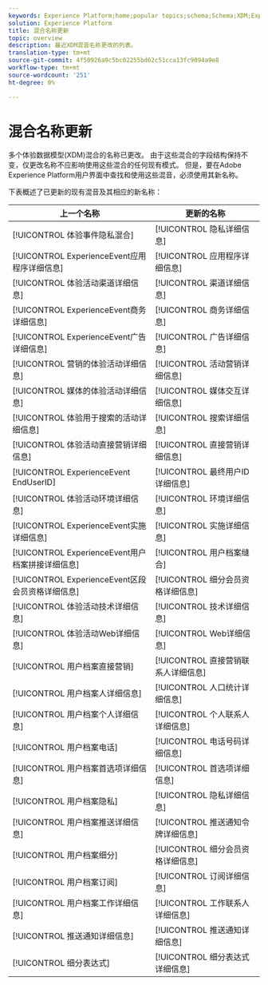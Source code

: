 ```yaml
---
keywords: Experience Platform;home;popular topics;schema;Schema;XDM;ExperienceEvent;fields;schemas;Schemas;Schema design;mixin;mixin;enduserids;end-user;end user;ids;updates;
solution: Experience Platform
title: 混合名称更新
topic: overview
description: 最近XDM混音名称更改的列表。
translation-type: tm+mt
source-git-commit: 4f50926a9c5bc02255bd62c51cca13fc9094a9e8
workflow-type: tm+mt
source-wordcount: '251'
ht-degree: 0%

---
```



# 混合名称更新

多个体验数据模型(XDM)混合的名称已更改。 由于这些混合的字段结构保持不变，仅更改名称不应影响使用这些混合的任何现有模式。 但是，要在Adobe Experience Platform用户界面中查找和使用这些混音，必须使用其新名称。

下表概述了已更新的现有混音及其相应的新名称：

| 上一个名称 | 更新的名称 |
| --- | --- |
| [!UICONTROL 体验事件隐私混合] | [!UICONTROL 隐私详细信息] |
| [!UICONTROL ExperienceEvent应用程序详细信息] | [!UICONTROL 应用程序详细信息] |
| [!UICONTROL 体验活动渠道详细信息] | [!UICONTROL 渠道详细信息] |
| [!UICONTROL ExperienceEvent商务详细信息] | [!UICONTROL 商务详细信息] |
| [!UICONTROL ExperienceEvent广告详细信息] | [!UICONTROL 广告详细信息] |
| [!UICONTROL 营销的体验活动详细信息] | [!UICONTROL 活动营销详细信息] |
| [!UICONTROL 媒体的体验活动详细信息] | [!UICONTROL 媒体交互详细信息] |
| [!UICONTROL 体验用于搜索的活动详细信息] | [!UICONTROL 搜索详细信息] |
| [!UICONTROL 体验活动直接营销详细信息] | [!UICONTROL 直接营销详细信息] |
| [!UICONTROL ExperienceEvent EndUserID] | [!UICONTROL 最终用户ID详细信息] |
| [!UICONTROL 体验活动环境详细信息] | [!UICONTROL 环境详细信息] |
| [!UICONTROL ExperienceEvent实施详细信息] | [!UICONTROL 实施详细信息] |
| [!UICONTROL ExperienceEvent用户档案拼接详细信息] | [!UICONTROL 用户档案缝合] |
| [!UICONTROL ExperienceEvent区段会员资格详细信息] | [!UICONTROL 细分会员资格详细信息] |
| [!UICONTROL 体验活动技术详细信息] | [!UICONTROL 技术详细信息] |
| [!UICONTROL 体验活动Web详细信息] | [!UICONTROL Web详细信息] |
| [!UICONTROL 用户档案直接营销] | [!UICONTROL 直接营销联系人详细信息] |
| [!UICONTROL 用户档案人详细信息] | [!UICONTROL 人口统计详细信息] |
| [!UICONTROL 用户档案个人详细信息] | [!UICONTROL 个人联系人详细信息] |
| [!UICONTROL 用户档案电话] | [!UICONTROL 电话号码详细信息] |
| [!UICONTROL 用户档案首选项详细信息] | [!UICONTROL 首选项详细信息] |
| [!UICONTROL 用户档案隐私] | [!UICONTROL 隐私详细信息] |
| [!UICONTROL 用户档案推送详细信息] | [!UICONTROL 推送通知令牌详细信息] |
| [!UICONTROL 用户档案细分] | [!UICONTROL 细分会员资格详细信息] |
| [!UICONTROL 用户档案订阅] | [!UICONTROL 订阅详细信息] |
| [!UICONTROL 用户档案工作详细信息] | [!UICONTROL 工作联系人详细信息] |
| [!UICONTROL 推送通知详细信息] | [!UICONTROL 推送通知详细信息] |
| [!UICONTROL 细分表达式] | [!UICONTROL 细分表达式详细信息] |